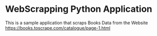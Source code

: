 # WebScrapping Python Application

This is a sample application that scraps Books Data from the Website
https://books.toscrape.com/catalogue/page-1.html